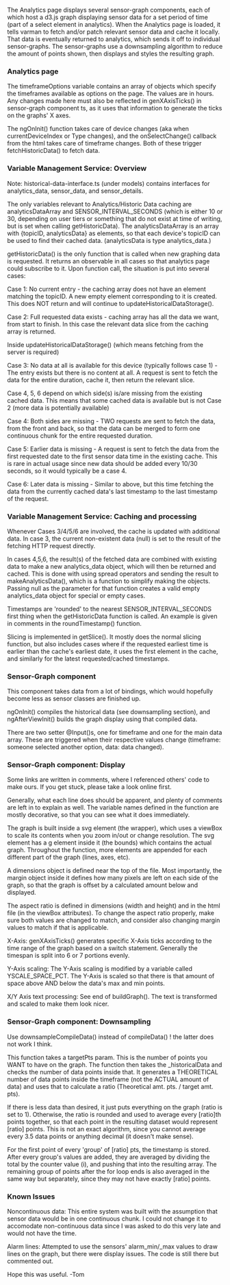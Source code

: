 The Analytics page displays several sensor-graph components, each of which host a d3.js graph displaying sensor data for a set period of time (part of a select element in analytics). When the Analytics page is loaded, it tells varman to fetch and/or patch relevant sensor data and cache it locally. That data is eventually returned to analytics, which sends it off to individual sensor-graphs. The sensor-graphs use a downsampling algorithm to reduce the amount of points shown, then displays and styles the resulting graph.

### Analytics page

The timeframeOptions variable contains an array of objects which specify the timeframes available as options on the page. The values are in hours. Any changes made here must also be reflected in genXAxisTicks() in sensor-graph component ts, as it uses that information to generate the ticks on the graphs' X axes.

The ngOnInit() function takes care of device changes (aka when currentDeviceIndex or Type changes), and the onSelectChange() callback from the html takes care of timeframe changes. Both of these trigger fetchHistoricData() to fetch data.

### Variable Management Service: Overview

Note: historical-data-interface.ts (under models) contains interfaces for analytics_data, sensor_data, and sensor_details.

The only variables relevant to Analytics/Historic Data caching are analyticsDataArray and SENSOR_INTERVAL_SECONDS (which is either 10 or 30, depending on user tiers or something that do not exist at time of writing, but is set when calling getHistoricData). The analyticsDataArray is an array with {topicID, analyticsData} as elements, so that each device's topicID can be used to find their cached data. (analyticsData is type analytics_data.)

getHistoricData() is the only function that is called when new graphing data is requested. It returns an observable in all cases so that analytics page could subscribe to it. Upon function call, the situation is put into several cases:

Case 1: No current entry - the caching array does not have an element matching the topicID. A new empty element corresponding to it is created. This does NOT return and will continue to updateHistoricalDataStorage(). 

Case 2: Full requested data exists - caching array has all the data we want, from start to finish. In this case the relevant data slice from the caching array is returned.

Inside updateHistoricalDataStorage() (which means fetching from the server is required)

Case 3: No data at all is available for this device (typically follows case 1) - The entry exists but there is no content at all. A request is sent to fetch the data for the entire duration, cache it, then return the relevant slice.

Case 4, 5, 6 depend on which side(s) is/are missing from the existing cached data. This means that some cached data is available but is not Case 2 (more data is potentially available)

Case 4: Both sides are missing - TWO requests are sent to fetch the data, from the front and back, so that the data can be merged to form one continuous chunk for the entire requested duration.

Case 5: Earlier data is missing - A request is sent to fetch the data from the first requested date to the first sensor data time in the existing cache. This is rare in actual usage since new data should be added every 10/30 seconds, so it would typically be a case 4.

Case 6: Later data is missing - Similar to above, but this time fetching the data from the currently cached data's last timestamp to the last timestamp of the request. 

### Variable Management Service: Caching and processing

Whenever Cases 3/4/5/6 are involved, the cache is updated with additional data. In case 3, the current non-existent data (null) is set to the result of the fetching HTTP request directly.

In cases 4,5,6, the result(s) of the fetched data are combined with existing data to make a new analytics_data object, which will then be returned and cached. This is done with using spread operators and sending the result to makeAnalyticsData(), which is a function to simplify making the objects. Passing null as the parameter for that function creates a valid empty analytics_data object for special or empty cases.

Timestamps are 'rounded' to the nearest SENSOR_INTERVAL_SECONDS first thing when the getHistoricData function is called. An example is given in comments in the roundTimestamp() function.

Slicing is implemented in getSlice(). It mostly does the normal slicing function, but also includes cases where if the requested earliest time is earlier than the cache's earliest date, it uses the first element in the cache, and similarly for the latest requested/cached timestamps.

### Sensor-Graph component

This component takes data from a lot of bindings, which would hopefully become less as sensor classes are finished up.

ngOnInit() compiles the historical data (see downsampling section), and ngAfterViewInit() builds the graph display using that compiled data.

There are two setter @Input()s, one for timeframe and one for the main data array. These are triggered when their respective values change (timeframe: someone selected another option, data: data changed).

### Sensor-Graph component: Display

Some links are written in comments, where I referenced others' code to make ours. If you get stuck, please take a look online first.

Generally, what each line does should be apparent, and plenty of comments are left in to explain as well. The variable names defined in the function are mostly decorative, so that you can see what it does immediately.

The graph is built inside a svg element (the wrapper), which uses a viewBox to scale its contents when you zoom in/out or change resolution. The svg element has a g element inside it (the bounds) which contains the actual graph. Throughout the function, more elements are appended for each different part of the graph (lines, axes, etc).

A dimensions object is defined near the top of the file. Most importantly, the margin object inside it defines how many pixels are left on each side of the graph, so that the graph is offset by a calculated amount below and displayed.

The aspect ratio is defined in dimensions (width and height) and in the html file (in the viewBox attributes). To change the aspect ratio properly, make sure both values are changed to match, and consider also changing margin values to match if that is applicable.

X-Axis: genXAxisTicks() generates specific X-Axis ticks according to the time range of the graph based on a switch statement. Generally the timespan is split into 6 or 7 portions evenly.

Y-Axis scaling: The Y-Axis scaling is modified by a variable called YSCALE_SPACE_PCT. The Y-Axis is scaled so that there is that amount of space above AND below the data's max and min points.

X/Y Axis text processing: See end of buildGraph(). The text is transformed and scaled to make them look nicer.

### Sensor-Graph component: Downsampling

Use downsampleCompileData() instead of compileData() ! the latter does not work I think.

This function takes a targetPts param. This is the number of points you WANT to have on the graph. The function then takes the _historicalData and checks the number of data points inside that. It generates a THEORETICAL number of data points inside the timeframe (not the ACTUAL amount of data) and uses that to calculate a ratio (Theoretical amt. pts. / target amt. pts).

 If there is less data than desired, it just puts everything on the graph (ratio is set to 1). Otherwise, the ratio is rounded and used to average every \[ratio\]th points together, so that each point in the resulting dataset would represent \[ratio\] points. This is not an exact algorithm, since you cannot average every 3.5 data points or anything decimal (it doesn't make sense). 

For the first point of every 'group' of \[ratio\] pts, the timestamp is stored. After every group's values are added, they are averaged by dividing the total by the counter value (i), and pushing that into the resulting array. The remaining group of points after the for loop ends is also averaged in the same way but separately, since they may not have exactly \[ratio\] points.

### Known Issues

Noncontinuous data: This entire system was built with the assumption that sensor data would be in one continuous chunk. I could not change it to accomodate non-continuous data since I was asked to do this very late and would not have the time.

Alarm lines: Attempted to use the sensors' alarm_min/_max values to draw lines on the graph, but there were display issues. The code is still there but commented out.

Hope this was useful. -Tom
